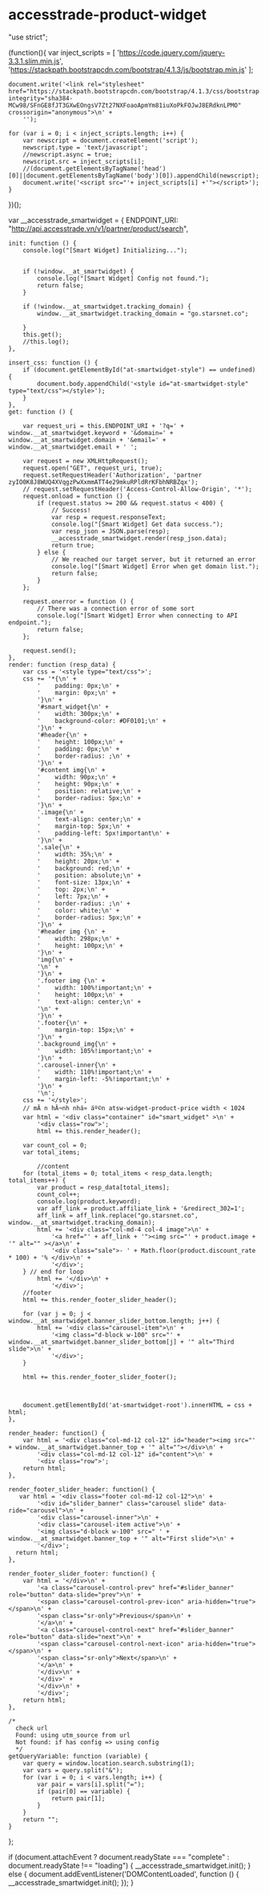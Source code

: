 # accesstrade-product-widget

"use strict";

(function(){
    var inject_scripts = [
        'https://code.jquery.com/jquery-3.3.1.slim.min.js',
        'https://stackpath.bootstrapcdn.com/bootstrap/4.1.3/js/bootstrap.min.js'
    ];

    document.write('<link rel="stylesheet" href="https://stackpath.bootstrapcdn.com/bootstrap/4.1.3/css/bootstrap.min.css" integrity="sha384-MCw98/SFnGE8fJT3GXwEOngsV7Zt27NXFoaoApmYm81iuXoPkFOJwJ8ERdknLPMO" crossorigin="anonymous">\n' +
        '');

    for (var i = 0; i < inject_scripts.length; i++) {
        var newscript = document.createElement('script');
        newscript.type = 'text/javascript';
        //newscript.async = true;
        newscript.src = inject_scripts[i];
        //(document.getElementsByTagName('head')[0]||document.getElementsByTagName('body')[0]).appendChild(newscript);
        document.write('<script src="'+ inject_scripts[i] +'"></script>');
    }
})();



var __accesstrade_smartwidget = {
    ENDPOINT_URI: "http://api.accesstrade.vn/v1/partner/product/search",

    init: function () {
        console.log("[Smart Widget] Initializing...");


        if (!window.__at_smartwidget) {
            console.log("[Smart Widget] Config not found.");
            return false;
        }

        if (!window.__at_smartwidget.tracking_domain) {
            window.__at_smartwidget.tracking_domain = "go.starsnet.co";

        }
        this.get();
        //this.log();
    },

    insert_css: function () {
        if (document.getElementById("at-smartwidget-style") == undefined) {
            document.body.appendChild('<style id="at-smartwidget-style" type="text/css"></style>');
        }
    },
    get: function () {

        var request_uri = this.ENDPOINT_URI + '?q=' + window.__at_smartwidget.keyword + '&domain=' + window.__at_smartwidget.domain + '&email=' + window.__at_smartwidget.email + ' ';

        var request = new XMLHttpRequest();
        request.open("GET", request_uri, true);
        request.setRequestHeader('Authorization', 'partner zyIO0K8J8WUQ4XVqgzPwXxmmATT4e29mkuRPldRrKFbhNRBZqx');
        // request.setRequestHeader('Access-Control-Allow-Origin', '*');
        request.onload = function () {
            if (request.status >= 200 && request.status < 400) {
                // Success!
                var resp = request.responseText;
                console.log("[Smart Widget] Get data success.");
                var resp_json = JSON.parse(resp);
                __accesstrade_smartwidget.render(resp_json.data);
                return true;
            } else {
                // We reached our target server, but it returned an error
                console.log("[Smart Widget] Error when get domain list.");
                return false;
            }
        };

        request.onerror = function () {
            // There was a connection error of some sort
            console.log("[Smart Widget] Error when connecting to API endpoint.");
            return false;
        };

        request.send();
    },
    render: function (resp_data) {
        var css = '<style type="text/css">';
        css += '*{\n' +
            '    padding: 0px;\n' +
            '    margin: 0px;\n' +
            '}\n' +
            '#smart_widget{\n' +
            '    width: 300px;\n' +
            '    background-color: #DF0101;\n' +
            '}\n' +
            '#header{\n' +
            '    height: 100px;\n' +
            '    padding: 0px;\n' +
            '    border-radius: ;\n' +
            '}\n' +
            '#content img{\n' +
            '    width: 90px;\n' +
            '    height: 90px;\n' +
            '    position: relative;\n' +
            '    border-radius: 5px;\n' +
            '}\n' +
            '.image{\n' +
            '    text-align: center;\n' +
            '    margin-top: 5px;\n' +
            '    padding-left: 5px!important\n' +
            '}\n' +
            '.sale{\n' +
            '    width: 35%;\n' +
            '    height: 20px;\n' +
            '    background: red;\n' +
            '    position: absolute;\n' +
            '    font-size: 13px;\n' +
            '    top: 2px;\n' +
            '    left: 7px;\n' +
            '    border-radius: ;\n' +
            '    color: white;\n' +
            '    border-radius: 5px;\n' +
            '}\n' +
            '#header img {\n' +
            '    width: 298px;\n' +
            '    height: 100px;\n' +
            '}\n' +
            'img{\n' +
            '\n' +
            '}\n' +
            '.footer img {\n' +
            '    width: 100%!important;\n' +
            '    height: 100px;\n' +
            '    text-align: center;\n' +
            '\n' +
            '}\n' +
            '.footer{\n' +
            '    margin-top: 15px;\n' +
            '}\n' +
            '.background_img{\n' +
            '    width: 105%!important;\n' +
            '}\n' +
            '.carousel-inner{\n' +
            '    width: 110%!important;\n' +
            '    margin-left: -5%!important;\n' +
            '}\n' +
            '\n';
        css += '</style>';
        // mĂ n hĂ¬nh nhá» áº©n atsw-widget-product-price width < 1024
        var html = '<div class="container" id="smart_widget" >\n' +
            '<div class="row">';
            html += this.render_header();

        var count_col = 0;
        var total_items;

            //content
        for (total_items = 0; total_items < resp_data.length; total_items++) {
            var product = resp_data[total_items];
            count_col++;
            console.log(product.keyword);
            var aff_link = product.affiliate_link + '&redirect_302=1';
            aff_link = aff_link.replace("go.starsnet.co", window.__at_smartwidget.tracking_domain);
            html += '<div class="col-md-4 col-4 image">\n' +
                '<a href="' + aff_link + '"><img src="' + product.image + '" alt="" ></a>\n' +
                '<div class="sale">- ' + Math.floor(product.discount_rate * 100) + '% </div>\n' +
                '</div>';
        } // end for loop
            html += '</div>\n' +
                '</div>';
        //footer
        html += this.render_footer_slider_header();

        for (var j = 0; j < window.__at_smartwidget.banner_slider_bottom.length; j++) {
            html += '<div class="carousel-item">\n' +
                '<img class="d-block w-100" src="' + window.__at_smartwidget.banner_slider_bottom[j] + '" alt="Third slide">\n' +
                '</div>';
        }

        html += this.render_footer_slider_footer();



        document.getElementById('at-smartwidget-root').innerHTML = css + html;
    },

    render_header: function() {
        var html = '<div class="col-md-12 col-12" id="header"><img src="' + window.__at_smartwidget.banner_top + '" alt=""></div>\n' +
            '<div class="col-md-12 col-12" id="content">\n' +
            '<div class="row">';
        return html;
    },

    render_footer_slider_header: function() {
       var html = '<div class="footer col-md-12 col-12">\n' +
            '<div id="slider_banner" class="carousel slide" data-ride="carousel">\n' +
            '<div class="carousel-inner">\n' +
            '<div class="carousel-item active">\n' +
            '<img class="d-block w-100" src=" ' + window.__at_smartwidget.banner_top + '" alt="First slide">\n' +
            '</div>';
      return html;
    },

    render_footer_slider_footer: function() {
        var html = '</div>\n' +
            '<a class="carousel-control-prev" href="#slider_banner" role="button" data-slide="prev">\n' +
            '<span class="carousel-control-prev-icon" aria-hidden="true"></span>\n' +
            '<span class="sr-only">Previous</span>\n' +
            '</a>\n' +
            '<a class="carousel-control-next" href="#slider_banner" role="button" data-slide="next">\n' +
            '<span class="carousel-control-next-icon" aria-hidden="true"></span>\n' +
            '<span class="sr-only">Next</span>\n' +
            '</a>\n' +
            '</div>\n' +
            '</div>' +
            '</div>\n' +
            '</div>';
        return html;
    },

    /*
      check url
      Found: using utm_source from url
      Not found: if has config => using config
      */
    getQueryVariable: function (variable) {
        var query = window.location.search.substring(1);
        var vars = query.split("&");
        for (var i = 0; i < vars.length; i++) {
            var pair = vars[i].split("=");
            if (pair[0] == variable) {
                return pair[1];
            }
        }
        return "";
    }
};

if (document.attachEvent ? document.readyState === "complete" : document.readyState !== "loading") {
    __accesstrade_smartwidget.init();
} else {
    document.addEventListener('DOMContentLoaded', function () {
        __accesstrade_smartwidget.init();
    });
}

